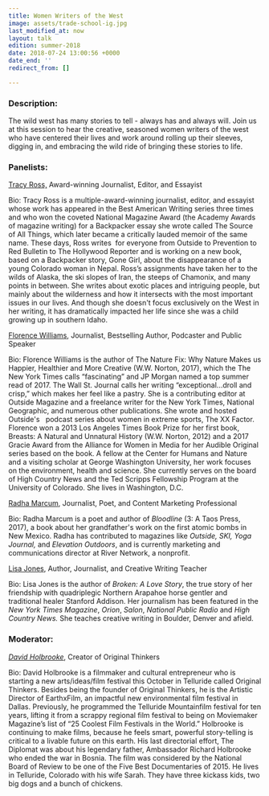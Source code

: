 ```yaml
---
title: Women Writers of the West
image: assets/trade-school-ig.jpg
last_modified_at: now
layout: talk
edition: summer-2018
date: 2018-07-24 13:00:56 +0000
date_end: ''
redirect_from: []

---
```

### Description:

The wild west has many stories to tell - always has and always will. Join us at this session to hear the creative, seasoned women writers of the west who have centered their lives and work around rolling up their sleeves, digging in, and embracing the wild ride of bringing these stories to life.

### Panelists:

[Tracy Ross,]() Award-winning Journalist, Editor, and Essayist

Bio: Tracy Ross is a multiple-award-winning journalist, editor, and essayist whose work has appeared in the Best American Writing series three times and who won the coveted National Magazine Award (the Academy Awards of magazine writing) for a Backpacker essay she wrote called The Source of All Things, which later became a critically lauded memoir of the same name. These days, Ross writes  for everyone from Outside to Prevention to Red Bulletin to The Hollywood Reporter and is working on a new book, based on a Backpacker story, Gone Girl, about the disappearance of a young Colorado woman in Nepal. Ross’s assignments have taken her to the wilds of Alaska, the ski slopes of Iran, the steeps of Chamonix, and many points in between. She writes about exotic places and intriguing people, but mainly about the wilderness and how it intersects with the most important issues in our lives. And though she doesn't focus exclusively on the West in her writing, it has dramatically impacted her life since she was a child growing up in southern Idaho.

[Florence Williams](http://www.florencewilliams.com/about/), Journalist, Bestselling Author, Podcaster and Public Speaker

Bio: Florence Williams is the author of The Nature Fix: Why Nature Makes us Happier, Healthier and More Creative (W.W. Norton, 2017), which the The New York Times calls “fascinating” and JP Morgan named a top summer read of 2017. The Wall St. Journal calls her writing “exceptional...droll and crisp,” which makes her feel like a pastry. She is a contributing editor at Outside Magazine and a freelance writer for the New York Times, National Geographic, and numerous other publications. She wrote and hosted Outside's   podcast series about women in extreme sports, The XX Factor. Florence won a 2013 Los Angeles Times Book Prize for her first book, Breasts: A Natural and Unnatural History (W.W. Norton, 2012) and a 2017 Gracie Award from the Alliance for Women in Media for her Audible Original series based on the book. A fellow at the Center for Humans and Nature and a visiting scholar at George Washington University, her work focuses on the environment, health and science. She currently serves on the board of High Country News and the Ted Scripps Fellowship Program at the University of Colorado. She lives in Washington, D.C.

[Radha Marcum](http://radhamarcum.com/), Journalist, Poet, and Content Marketing Professional

Bio: Radha Marcum is a poet and author of _Bloodline_ (3: A Taos Press, 2017), a book about her grandfather's work on the first atomic bombs in New Mexico. Radha has contributed to magazines like _Outside, SKI, Yoga Journal,_ and _Elevation Outdoors_, and is currently marketing and communications director at River Network, a nonprofit.

[Lisa Jones](https://www.lisajonesteaches.com/), Author, Journalist, and Creative Writing Teacher

Bio: Lisa Jones is the author of _Broken: A Love Story_, the true story of her friendship with quadriplegic Northern Arapahoe horse gentler and traditional healer Stanford Addison. Her journalism has been featured in the _New York Times Magazine_, _Orion_, _Salon_, _National Public Radio_ and _High Country News._ She teaches creative writing in Boulder, Denver and afield.

### Moderator:

[_David Holbrooke_](https://www.telluride.com/festivals-and-events/original-thinkers-festival), Creator of Original Thinkers

Bio: David Holbrooke is a filmmaker and cultural entrepreneur who is starting a new arts/ideas/film festival this October in Telluride called Original Thinkers. Besides being the founder of Original Thinkers, he is the Artistic Director of EarthxFilm, an impactful new environmental film festival in Dallas. Previously, he programmed the Telluride Mountainfilm festival for ten years, lifting it from a scrappy regional film festival to being on Moviemaker Magazine’s list of “25 Coolest Film Festivals in the World.” Holbrooke is continuing to make films, because he feels smart, powerful story-telling is critical to a livable future on this earth. His last directorial effort, The Diplomat was about his legendary father, Ambassador Richard Holbrooke who ended the war in Bosnia. The film was considered by the National Board of Review to be one of the Five Best Documentaries of 2015. He lives in Telluride, Colorado with his wife Sarah. They have three kickass kids, two big dogs and a bunch of chickens.